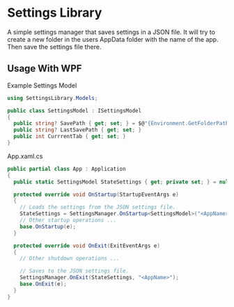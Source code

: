 # Settings Library

A simple settings manager that saves settings in a JSON file. It will try to create a new folder in the users AppData folder with the name of the app. Then save the settings file there.

## Usage With WPF

Example Settings Model

```cs
using SettingsLibrary.Models;

public class SettingsModel : ISettingsModel
{
  public string? SavePath { get; set; } = $@"{Environment.GetFolderPath(Environment.SpecialFolder.LocalApplicationData)}\Path\to\file.txt";
  public string? LastSavePath { get; set; }
  public int CurrrentTab { get; set; }
}
```

App.xaml.cs

```cs
public partial class App : Application
{
  public static SettingsModel StateSettings { get; private set; } = null!;

  protected override void OnStartup(StartupEventArgs e)
  {
    // Loads the settings from the JSON settings file.
    StateSettings = SettingsManager.OnStartup<SettingsModel>("<AppName>");
    // Other startup operations ...
    base.OnStartup(e);
  }

  protected override void OnExit(ExitEventArgs e)
  {
    // Other shutdown operations ...

    // Saves to the JSON settings file.
    SettingsManager.OnExit(StateSettings, "<AppName>");
    base.OnExit(e);
  }
}
```